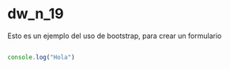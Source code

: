 # dw_n_19

Esto es un ejemplo del uso de bootstrap, para crear un formulario


```js

console.log("Hola")

```